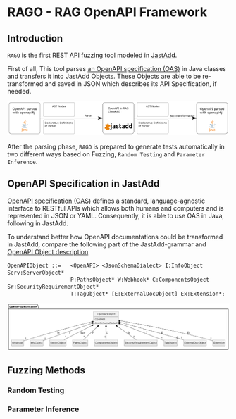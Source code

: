 # RAGO - RAG OpenAPI Framework

## Introduction

`RAGO` is the first REST API fuzzing tool modeled in [JastAdd](https://jastadd.cs.lth.se/).


First of all, This tool parses [an OpenAPI specification (OAS)](https://swagger.io/specification/) in Java classes and transfers it into JastAdd Objects. These Objects are able to be re-transformed and saved in JSON which describes its API Specification, if needed.

![](img/parser.png)


After the parsing phase, `RAGO` is prepared to generate tests automatically in two different ways based on Fuzzing, `Random Testing` and `Parameter Inference`.

## OpenAPI Specification in JastAdd

[OpenAPI specification (OAS)](https://swagger.io/specification/) defines a standard, language-agnostic interface to RESTful APIs which allows both humans and computers and is represented in JSON or YAML. Consequently, it is able to use OAS in Java, following in JastAdd.


To understand better how OpenAPI documentations could be transformed in JastAdd, compare the following part of the JastAdd-grammar and [OpenAPI Object description](https://github.com/OAI/OpenAPI-Specification/blob/main/versions/3.0.3.md#oasObject)
```
OpenAPIObject ::=   <OpenAPI> <JsonSchemaDialect> I:InfoObject Serv:ServerObject*
                    P:PathsObject* W:Webhook* C:ComponentsObject Sr:SecurityRequirementObject*
                    T:TagObject* [E:ExternalDocObject] Ex:Extension*;
```
![](img/openapi.png)

## Fuzzing Methods

### Random Testing

### Parameter Inference